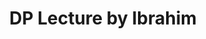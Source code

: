 ---
title: "DP Lecture by Ibrahim"
layout: post
href: "https://github.com/uvicprogrammingclub/Code/tree/main/dp"
---